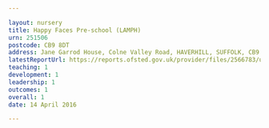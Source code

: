 ```yaml
---

layout: nursery
title: Happy Faces Pre-school (LAMPH)
urn: 251506
postcode: CB9 8DT
address: Jane Garrod House, Colne Valley Road, HAVERHILL, SUFFOLK, CB9 8DT
latestReportUrl: https://reports.ofsted.gov.uk/provider/files/2566783/urn/251506.pdf
teaching: 1
development: 1
leadership: 1
outcomes: 1
overall: 1
date: 14 April 2016

---
```

